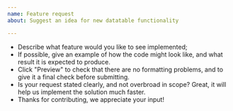 ```yaml
---
name: Feature request
about: Suggest an idea for new datatable functionality

---
```


- Describe what feature would you like to see implemented;
- If possible, give an example of how the code might look like, and what result it is expected to produce.
- Click "Preview" to check that there are no formatting problems, and to give it a final check before submitting.
- Is your request stated clearly, and not overbroad in scope? Great, it will help us implement the solution much faster.
- Thanks for contributing, we appreciate your input!
